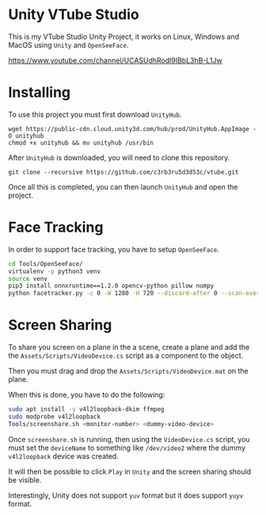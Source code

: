 # Unity VTube Studio

This is my VTube Studio Unity Project, it works on Linux, Windows and MacOS using `Unity` and `OpenSeeFace`.

https://www.youtube.com/channel/UCASUdhRodl9IBbL3hB-L1Jw

# Installing

To use this project you must first download `UnityHub`.
```
wget https://public-cdn.cloud.unity3d.com/hub/prod/UnityHub.AppImage -O unityhub
chmod +x unityhub && mv unityhub /usr/bin
```

After `UnityHub` is downloaded, you will need to clone this repository.

```
git clone --recursive https://github.com/c3rb3ru5d3d53c/vtube.git
```

Once all this is completed, you can then launch `UnityHub` and open the project.

# Face Tracking

In order to support face tracking, you have to setup `OpenSeeFace`.

```bash
cd Tools/OpenSeeFace/
virtualenv -p python3 venv
source venv
pip3 install onnxruntime==1.2.0 opencv-python pillow numpy
python facetracker.py -c 0 -W 1280 -H 720 --discard-after 0 --scan-every 0 --no-3d-adapt 1 --max-feature-updates 900
```

# Screen Sharing

To share you screen on a plane in the a scene, create a plane and add the the `Assets/Scripts/VideoDevice.cs` script as a component to the object.

Then you must drag and drop the `Assets/Scripts/VideoDevice.mat` on the plane.

When this is done, you have to do the following:

```bash
sudo apt install -y v4l2loopback-dkim ffmpeg
sudo modprobe v4l2loopback
Tools/screenshare.sh <monitor-number> <dummy-video-device>
```

Once `screenshare.sh` is running, then using the `VideoDevice.cs` script, you must set the `deviceName` to something like `/dev/video2` where the dummy `v4l2loopback` device was created.

It will then be possible to click `Play` in `Unity` and the screen sharing should be visible.

Interestingly, Unity does not support `yuv` format but it does support `yuyv` format.
